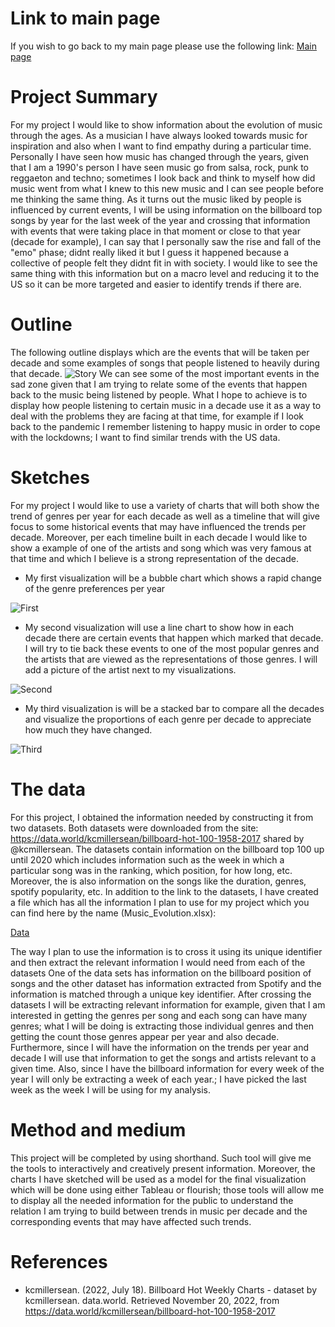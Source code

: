 # Link to main page
If you wish to go back to my main page please use the following link:
[Main page](https://oscardavidmi.github.io/Benavides-portfolio/)
# Project Summary
For my project I would like to show information about the evolution of music through the ages. As a musician I have always looked towards music for inspiration and also
when I want to find empathy during a particular time. Personally I have seen how music has changed through the years, given that I am a 1990's person I have seen 
music go from salsa, rock, punk to reggaeton and techno; sometimes I look back and think to myself how did music went from what I knew to this new music and I can see 
people before me thinking the same thing. 
As it turns out the music liked by people is influenced by current events, I will be using information on the billboard top songs by year for the last week of the year 
and crossing that information with events that were taking place in that moment or close to that year (decade for example), I can say that I personally saw the rise
and fall of the "emo" phase; didnt really liked it but I guess it happened because a collective of people felt they didnt fit in with society. I would like to see
the same thing with this information but on a macro level and reducing it to the US so it can be more targeted and easier to identify trends if there are.

# Outline
The following outline displays which are the events that will be taken per decade and some examples of songs that people listened to heavily during that decade.
![Story](https://oscardavidmi.github.io/Benavides-portfolio/Story%20arc.jpeg?raw=true)
We can see some of the most important events in the sad zone given that I am trying to relate some of the events that happen back to the music being listened by people. 
What I hope to achieve is to display how people listening to certain music in a decade use it as a way to deal with the problems they are facing at that time, for 
example if I look back to the pandemic I remember listening to happy music in order to cope with the lockdowns; I want to find similar trends with the US data.

# Sketches
For my project I would like to use a variety of charts that will both show the trend of genres per year for each decade as well as a timeline that will give focus to 
some historical events that may have influenced the trends per decade. Moreover, per each timeline built in each decade I would like to show a example of one of the 
artists and song which was very famous at that time and which I believe is a strong representation of the decade.

- My first visualization will be a bubble chart which shows a rapid change of the genre preferences per year

![First](https://oscardavidmi.github.io/Benavides-portfolio/First_bubble.jpeg?raw=true)


- My second visualization will use a line chart to show how in each decade there are certain events that happen which marked that decade. I will try to tie back these events to one of the most popular genres and the artists that are viewed as the representations of those genres. I will add a picture of the artist next to my visualizations.

![Second](https://oscardavidmi.github.io/Benavides-portfolio/Second_history2.jpeg?raw=true)


- My third visualization is will be a stacked bar to compare all the decades and visualize the proportions of each genre per decade to appreciate how much they have changed.

![Third](https://oscardavidmi.github.io/Benavides-portfolio/Third_different.jpeg?raw=true)


# The data
For this project, I obtained the information needed by constructing it from two datasets. Both datasets were downloaded from the site: 
https://data.world/kcmillersean/billboard-hot-100-1958-2017  shared by @kcmillersean. The datasets contain information on the billboard top 100 up until 2020 which 
includes information such as the week in which a particular song was in the ranking, which position, for how long, etc. Moreover, the is also information on the songs 
like the duration, genres, spotify popularity, etc.
In addition to the link to the datasets, I have created a file which has all the information I plan to use for my project which you can find here by the name 
(Music_Evolution.xlsx):

[Data](https://github.com/oscardavidmi/Benavides-portfolio/blob/main/Music_Evolution.xlsx)

The way I plan to use the information is to cross it using its unique identifier and then extract the relevant information I would need from each of the datasets
One of the data sets has information on the billboard position of songs and the other dataset has information extracted from Spotify and the information is matched 
through a unique key identifier. After crossing the datasets I will be extracting relevant information for example, given that I am interested in getting the genres 
per song and each song can have many genres; what I will be doing is extracting those individual genres and then getting the count those genres appear per year and 
also decade. Furthermore, since I will have the information on the trends per year and decade I will use that information to get the songs and artists relevant to a 
given time. Also, since I have the billboard information for every week of the year I will only be extracting a week of each year.; I have picked the last week as the 
week I will be using for my analysis.

# Method and medium
This project will be completed by using shorthand. Such tool will give me the tools to interactively and creatively present information. Moreover, the charts I have 
sketched will be used as a model for the final visualization which will be done using either Tableau or flourish; those tools will allow me to display all the needed 
information for the public to understand the relation I am trying to build between trends in music per decade and the corresponding events that may have affected such 
trends.


# References
- kcmillersean. (2022, July 18). Billboard Hot Weekly Charts - dataset by kcmillersean. data.world. Retrieved November 20, 2022, from https://data.world/kcmillersean/billboard-hot-100-1958-2017 
